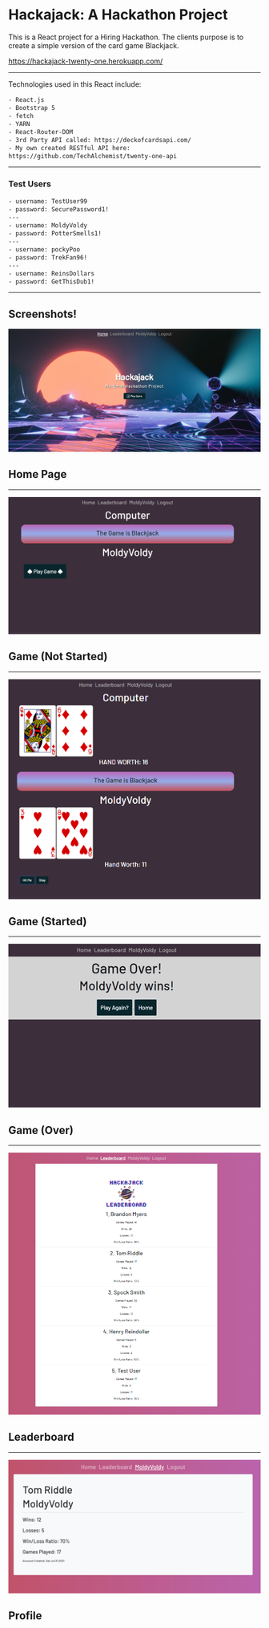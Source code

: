 # Hackajack: A Hackathon Project

This is a React project for a Hiring Hackathon. The clients purpose is to create a simple version of the card game Blackjack.


https://hackajack-twenty-one.herokuapp.com/


---

Technologies used in this React include:

    - React.js
    - Bootstrap 5
    - fetch
    - YARN
    - React-Router-DOM
    - 3rd Party API called: https://deckofcardsapi.com/
    - My own created RESTful API here: https://github.com/TechAlchemist/twenty-one-api

---
### Test Users
    - username: TestUser99
    - password: SecurePassword1!
    ---
    - username: MoldyVoldy
    - password: PotterSmells1!
    ---
    - username: pockyPoo
    - password: TrekFan96!
    ---
    - username: ReinsDollars
    - password: GetThisDub1!

--- 

## Screenshots!


<img src="./screenshots/home.PNG">

## Home Page

--- 

<img src="./screenshots/play-game-not-started.PNG">

## Game (Not Started)

--- 

<img src="./screenshots/play-game-started.PNG">

## Game (Started)

--- 

<img src="./screenshots/game-over.PNG">

## Game (Over)

--- 

<img src="./screenshots/leaderboard.PNG">

## Leaderboard

--- 

<img src="./screenshots/profile.PNG">

## Profile

